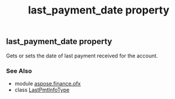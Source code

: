 ﻿---
title: last_payment_date property
second_title: Aspose.Finance for Python via .NET API References
description: 
type: docs
weight: 40
url: /python-net/aspose.finance.ofx/lastpmtinfotype/last_payment_date/
is_root: false
---

## last_payment_date property


Gets or sets the date of last payment received for the account.

### See Also
* module [aspose.finance.ofx](../../)
* class [LastPmtInfoType](/finance/python-net/aspose.finance.ofx/lastpmtinfotype)
